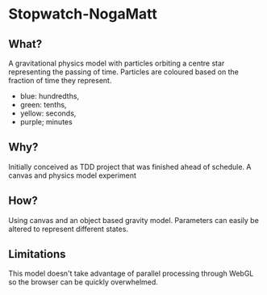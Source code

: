 # Stopwatch-NogaMatt

## What?
A gravitational physics model with particles orbiting a centre star representing the passing of time.
Particles are coloured based on the fraction of time they represent.
- blue: hundredths, 
- green: tenths,
- yellow: seconds,
- purple; minutes

## Why?
Initially conceived as TDD project that was finished ahead of schedule.
A canvas and physics model experiment

## How?
Using canvas and an object based gravity model.
Parameters can easily be altered to represent different states.

## Limitations
This model doesn't take advantage of parallel processing through WebGL so the browser can be quickly overwhelmed.

